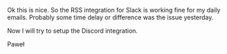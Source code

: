 Ok this is nice. So the RSS integration for Slack is working fine for my
daily emails. Probably some time delay or difference was the issue
yesterday.


Now I will try to setup the Discord integration.


Paweł
